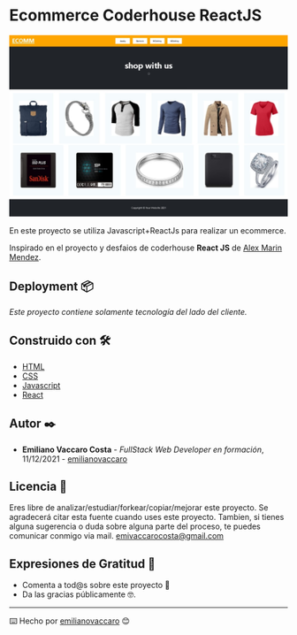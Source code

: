 # Ecommerce Coderhouse ReactJS

![Project's Screenshot](https://github.com/emilianovaccaro/ecommerce-vaccaro-costa/blob/9e017fb0ac961537ae7941d3e2264c7315c784b9/Captura%20web_11-12-2021_201244_localhost.jpeg)

En este proyecto se utiliza Javascript+ReactJs para realizar un ecommerce.

Inspirado en el proyecto y desfaios de coderhouse **React JS** de [Alex Marin Mendez](https://github.com/alexmarinmendez).

## Deployment 📦

_Este proyecto contiene solamente tecnología del lado del cliente._

## Construido con 🛠️

* [HTML](https://developer.mozilla.org/es/docs/Web/HTML)
* [CSS](https://developer.mozilla.org/es/docs/Web/CSS)
* [Javascript](https://developer.mozilla.org/es/docs/Web/JavaScript)
* [React](https://reactjs.org/)


## Autor ✒️

* **Emiliano Vaccaro Costa** - *FullStack Web Developer en formación*, 11/12/2021 - [emilianovaccaro](https://github.com/emilianovaccaro)

## Licencia 📄

Eres libre de analizar/estudiar/forkear/copiar/mejorar este proyecto. Se agradecerá citar esta fuente cuando uses este proyecto. Tambien, si tienes alguna sugerencia o duda sobre alguna parte del proceso, te puedes comunicar conmigo via mail. emivaccarocosta@gmail.com

## Expresiones de Gratitud 🎁

* Comenta a tod@s sobre este proyecto 📢
* Da las gracias públicamente 🤓.



---
⌨️ Hecho por [emilianovaccaro](https://github.com/emilianovaccaro) 😊
